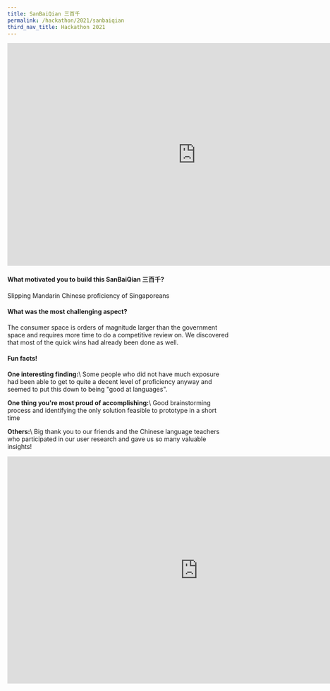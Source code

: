 ```yaml
---
title: SanBaiQian 三百千
permalink: /hackathon/2021/sanbaiqian
third_nav_title: Hackathon 2021
---
```


<iframe width="853" height="505" src="https://www.youtube.com/embed/w0Squrh69ig" frameborder="0" allow="accelerometer; autoplay; clipboard-write; encrypted-media; gyroscope; picture-in-picture" allowfullscreen></iframe>

#### What motivated you to build this SanBaiQian 三百千?
Slipping Mandarin Chinese proficiency of Singaporeans

#### What was the most challenging aspect?
The consumer space is orders of magnitude larger than the government space and requires more time to do a competitive review on. We discovered that most of the quick wins had already been done as well.

#### Fun facts!
**One interesting finding:**\\
Some people who did not have much exposure had been able to get to quite a decent level of proficiency anyway and seemed to put this down to being "good at languages".

**One thing you're most proud of accomplishing:**\\
Good brainstorming process and identifying the only solution feasible to prototype in a short time

**Others:**\\
Big thank you to our friends and the Chinese language teachers who participated in our user research and gave us so many valuable insights!

<iframe src="https://docs.google.com/presentation/d/e/2PACX-1vQubM0G7uI9vNgIuiv8V4Mbu-KbczqGuMynAYjVDoy8l640BROjKOFF6UIp7MkktGRZunz3Iqz0-X7S/embed?start=false&loop=false&delayms=3000" frameborder="0" width="864" height="515" allowfullscreen="true" mozallowfullscreen="true" webkitallowfullscreen="true"></iframe>